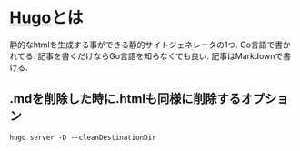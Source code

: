 # [Hugo](https://github.com/gohugoio/hugo)とは
静的なhtmlを生成する事ができる静的サイトジェネレータの1つ.
Go言語で書かれてる.
記事を書くだけならGo言語を知らなくても良い.
記事はMarkdownで書ける.

## .mdを削除した時に.htmlも同様に削除するオプション
```
hugo server -D --cleanDestinationDir
```
